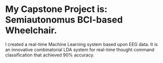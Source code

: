 # My Capstone Project is: Semiautonomus BCI-based Wheelchair.
I created a real-time Machine Learning system based upon EEG data. 
It is an innovative combinatorial LDA system for real-time thought command classification that achieved 90% accuracy.

